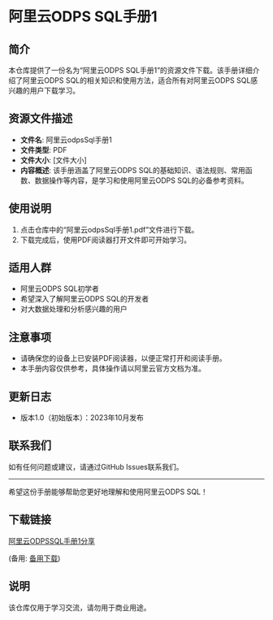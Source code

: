 # 阿里云ODPS SQL手册1

## 简介
本仓库提供了一份名为“阿里云ODPS SQL手册1”的资源文件下载。该手册详细介绍了阿里云ODPS SQL的相关知识和使用方法，适合所有对阿里云ODPS SQL感兴趣的用户下载学习。

## 资源文件描述
- **文件名**: 阿里云odpsSql手册1
- **文件类型**: PDF
- **文件大小**: [文件大小]
- **内容概述**: 该手册涵盖了阿里云ODPS SQL的基础知识、语法规则、常用函数、数据操作等内容，是学习和使用阿里云ODPS SQL的必备参考资料。

## 使用说明
1. 点击仓库中的“阿里云odpsSql手册1.pdf”文件进行下载。
2. 下载完成后，使用PDF阅读器打开文件即可开始学习。

## 适用人群
- 阿里云ODPS SQL初学者
- 希望深入了解阿里云ODPS SQL的开发者
- 对大数据处理和分析感兴趣的用户

## 注意事项
- 请确保您的设备上已安装PDF阅读器，以便正常打开和阅读手册。
- 本手册内容仅供参考，具体操作请以阿里云官方文档为准。

## 更新日志
- 版本1.0（初始版本）：2023年10月发布

## 联系我们
如有任何问题或建议，请通过GitHub Issues联系我们。

---

希望这份手册能够帮助您更好地理解和使用阿里云ODPS SQL！

## 下载链接
[阿里云ODPSSQL手册1分享](https://pan.quark.cn/s/995a10217520) 

(备用: [备用下载](https://pan.baidu.com/s/1lkh1qpBnVM0fx32CgXfXQQ?pwd=1234))

## 说明

该仓库仅用于学习交流，请勿用于商业用途。
